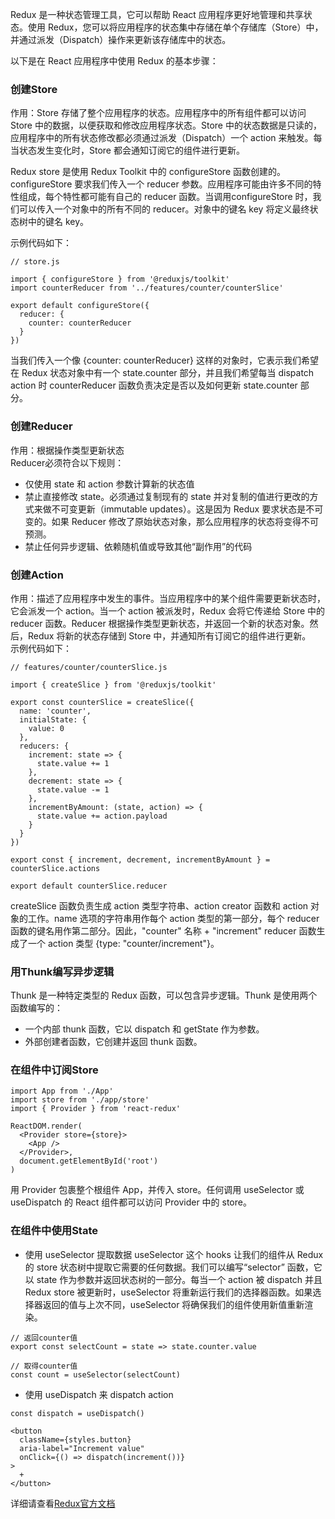 Redux 是一种状态管理工具，它可以帮助 React 应用程序更好地管理和共享状态。使用 Redux，您可以将应用程序的状态集中存储在单个存储库（Store）中，并通过派发（Dispatch）操作来更新该存储库中的状态。  

以下是在 React 应用程序中使用 Redux 的基本步骤：
### 创建Store
作用：Store 存储了整个应用程序的状态。应用程序中的所有组件都可以访问 Store 中的数据，以便获取和修改应用程序状态。Store 中的状态数据是只读的，应用程序中的所有状态修改都必须通过派发（Dispatch）一个 action 来触发。每当状态发生变化时，Store 都会通知订阅它的组件进行更新。  

Redux store 是使用 Redux Toolkit 中的 configureStore 函数创建的。configureStore 要求我们传入一个 reducer 参数。应用程序可能由许多不同的特性组成，每个特性都可能有自己的 reducer 函数。当调用configureStore 时，我们可以传入一个对象中的所有不同的 reducer。对象中的键名 key 将定义最终状态树中的键名 key。  

示例代码如下：  
```
// store.js

import { configureStore } from '@reduxjs/toolkit'
import counterReducer from '../features/counter/counterSlice'

export default configureStore({
  reducer: {
    counter: counterReducer
  }
})
```
当我们传入一个像 {counter: counterReducer} 这样的对象时，它表示我们希望在 Redux 状态对象中有一个 state.counter 部分，并且我们希望每当 dispatch action 时 counterReducer 函数负责决定是否以及如何更新 state.counter 部分。  
### 创建Reducer  
作用：根据操作类型更新状态  
Reducer必须符合以下规则：  
* 仅使用 state 和 action 参数计算新的状态值
* 禁止直接修改 state。必须通过复制现有的 state 并对复制的值进行更改的方式来做不可变更新（immutable updates）。这是因为 Redux 要求状态是不可变的。如果 Reducer 修改了原始状态对象，那么应用程序的状态将变得不可预测。
* 禁止任何异步逻辑、依赖随机值或导致其他“副作用”的代码  
### 创建Action  
作用：描述了应用程序中发生的事件。当应用程序中的某个组件需要更新状态时，它会派发一个 action。当一个 action 被派发时，Redux 会将它传递给 Store 中的 reducer 函数。Reducer 根据操作类型更新状态，并返回一个新的状态对象。然后，Redux 将新的状态存储到 Store 中，并通知所有订阅它的组件进行更新。  
示例代码如下：  
```
// features/counter/counterSlice.js

import { createSlice } from '@reduxjs/toolkit'

export const counterSlice = createSlice({
  name: 'counter',
  initialState: {
    value: 0
  },
  reducers: {
    increment: state => {
      state.value += 1
    },
    decrement: state => {
      state.value -= 1
    },
    incrementByAmount: (state, action) => {
      state.value += action.payload
    }
  }
})

export const { increment, decrement, incrementByAmount } = counterSlice.actions

export default counterSlice.reducer
```
createSlice 函数负责生成 action 类型字符串、action creator 函数和 action 对象的工作。name 选项的字符串用作每个 action 类型的第一部分，每个 reducer 函数的键名用作第二部分。因此，"counter" 名称 + "increment" reducer 函数生成了一个 action 类型 {type: "counter/increment"}。
### 用Thunk编写异步逻辑
Thunk 是一种特定类型的 Redux 函数，可以包含异步逻辑。Thunk 是使用两个函数编写的：
* 一个内部 thunk 函数，它以 dispatch 和 getState 作为参数。
* 外部创建者函数，它创建并返回 thunk 函数。
### 在组件中订阅Store
```
import App from './App'
import store from './app/store'
import { Provider } from 'react-redux'

ReactDOM.render(
  <Provider store={store}>
    <App />
  </Provider>,
  document.getElementById('root')
)
```
用 Provider 包裹整个根组件 App，并传入 store。任何调用 useSelector 或 useDispatch 的 React 组件都可以访问 Provider 中的 store。
### 在组件中使用State
* 使用 useSelector 提取数据
useSelector 这个 hooks 让我们的组件从 Redux 的 store 状态树中提取它需要的任何数据。我们可以编写“selector” 函数，它以 state 作为参数并返回状态树的一部分。每当一个 action 被 dispatch 并且 Redux store 被更新时，useSelector 将重新运行我们的选择器函数。如果选择器返回的值与上次不同，useSelector 将确保我们的组件使用新值重新渲染。
```
// 返回counter值
export const selectCount = state => state.counter.value

// 取得counter值
const count = useSelector(selectCount)
```
* 使用 useDispatch 来 dispatch action
```
const dispatch = useDispatch()

<button
  className={styles.button}
  aria-label="Increment value"
  onClick={() => dispatch(increment())}
>
  +
</button>
```
详细请查看[Redux官方文档](https://cn.redux.js.org/tutorials/essentials/part-2-app-structure#%E5%BA%94%E7%94%A8%E7%9B%AE%E5%BD%95)